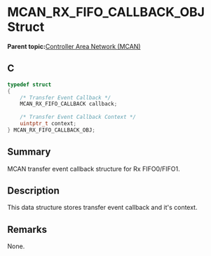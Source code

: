 # MCAN\_RX\_FIFO\_CALLBACK\_OBJ Struct

**Parent topic:**[Controller Area Network \(MCAN\)](GUID-C9F1E50C-1EF0-4941-A9CB-89808C7C54AF.md)

## C

```c
typedef struct
{
    /* Transfer Event Callback */
    MCAN_RX_FIFO_CALLBACK callback;
    
    /* Transfer Event Callback Context */
    uintptr_t context;
} MCAN_RX_FIFO_CALLBACK_OBJ;

```

## Summary

MCAN transfer event callback structure for Rx FIFO0/FIFO1.

## Description

This data structure stores transfer event callback and it's context.

## Remarks

None.


